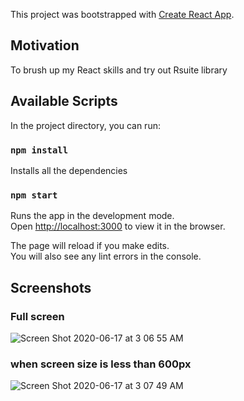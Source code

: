 This project was bootstrapped with [Create React App](https://github.com/facebook/create-react-app).
## Motivation

To brush up my React skills and try out Rsuite library

## Available Scripts

In the project directory, you can run:

### `npm install`

Installs all the dependencies

### `npm start`

Runs the app in the development mode.<br />
Open [http://localhost:3000](http://localhost:3000) to view it in the browser.

The page will reload if you make edits.<br />
You will also see any lint errors in the console.

## Screenshots
### Full screen
![Screen Shot 2020-06-17 at 3 06 55 AM](https://user-images.githubusercontent.com/18127949/84885759-56e1e480-b048-11ea-838c-ec863171edbd.png)

### when screen size is less than 600px
![Screen Shot 2020-06-17 at 3 07 49 AM](https://user-images.githubusercontent.com/18127949/84885919-898bdd00-b048-11ea-9a24-593ee30ac5bb.png)
